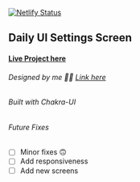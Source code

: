 [![Netlify Status](https://api.netlify.com/api/v1/badges/e3d18a40-c8c0-46db-9774-4ab62d26fa6e/deploy-status)](https://app.netlify.com/sites/settings-app/deploys)

## Daily UI Settings Screen

#### [Live Project here](https://settings-app.netlify.app/)

###### Designed by me :raising_hand_man: [Link here](https://dribbble.com/shots/14779022-Settings-Page?utm_source=Clipboard_Shot&utm_campaign=prince-appiah&utm_content=Settings%20Page&utm_medium=Social_Share)

###### Built with Chakra-UI

###### Future Fixes

- [ ] Minor fixes :upside_down_face:
- [ ] Add responsiveness
- [ ] Add new screens
